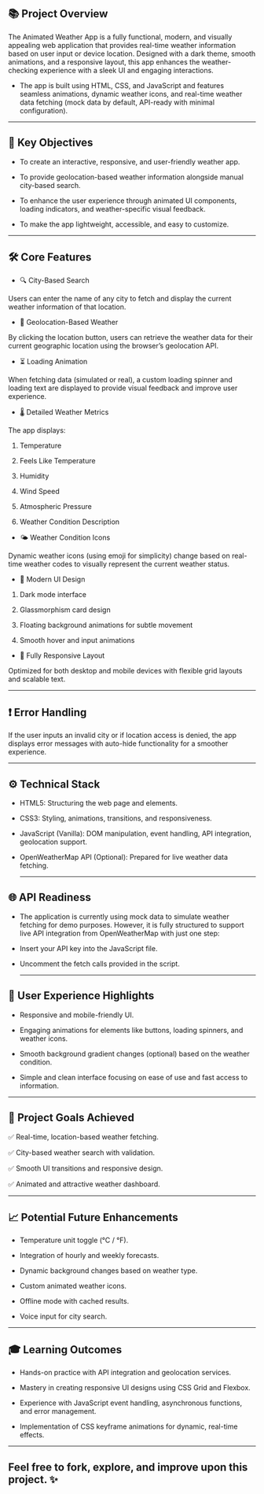 ## 📚 Project Overview

The Animated Weather App is a fully functional, modern, and visually appealing web application that provides real-time weather information based on user input or device location. Designed with a dark theme, smooth animations, and a responsive layout, this app enhances the weather-checking experience with a sleek UI and engaging interactions.

* The app is built using HTML, CSS, and JavaScript and features seamless animations, dynamic weather icons, and real-time weather data fetching (mock data by default, API-ready with minimal configuration).

---

## 🎯 Key Objectives

* To create an interactive, responsive, and user-friendly weather app.

* To provide geolocation-based weather information alongside manual city-based search.

* To enhance the user experience through animated UI components, loading indicators, and weather-specific visual feedback.

* To make the app lightweight, accessible, and easy to customize.

---

## 🛠️ Core Features

* 🔍 City-Based Search

Users can enter the name of any city to fetch and display the current weather information of that location.

* 📍 Geolocation-Based Weather
  
By clicking the location button, users can retrieve the weather data for their current geographic location using the browser’s geolocation API.

* ⏳ Loading Animation

When fetching data (simulated or real), a custom loading spinner and loading text are displayed to provide visual feedback and improve user experience.

* 🌡️ Detailed Weather Metrics
  
The app displays:

1. Temperature

2. Feels Like Temperature

3. Humidity

4. Wind Speed

5. Atmospheric Pressure

6. Weather Condition Description
   

* 🌤️ Weather Condition Icons
  
Dynamic weather icons (using emoji for simplicity) change based on real-time weather codes to visually represent the current weather status.


* 🎨 Modern UI Design
  
1. Dark mode interface

2. Glassmorphism card design

3. Floating background animations for subtle movement

4. Smooth hover and input animations
   

* 📱 Fully Responsive Layout
  
Optimized for both desktop and mobile devices with flexible grid layouts and scalable text.

---

## ❗ Error Handling

If the user inputs an invalid city or if location access is denied, the app displays error messages with auto-hide functionality for a smoother experience.

---

## ⚙️ Technical Stack

* HTML5: Structuring the web page and elements.

* CSS3: Styling, animations, transitions, and responsiveness.

* JavaScript (Vanilla): DOM manipulation, event handling, API integration, geolocation support.

* OpenWeatherMap API (Optional): Prepared for live weather data fetching.

  ---

## 🌐 API Readiness

* The application is currently using mock data to simulate weather fetching for demo purposes. However, it is fully structured to support live API integration from OpenWeatherMap with just one step:

* Insert your API key into the JavaScript file.

* Uncomment the fetch calls provided in the script.

  ---

## 🚀 User Experience Highlights

* Responsive and mobile-friendly UI.

* Engaging animations for elements like buttons, loading spinners, and weather icons.

* Smooth background gradient changes (optional) based on the weather condition.

* Simple and clean interface focusing on ease of use and fast access to information.

---

## 📌 Project Goals Achieved

✅ Real-time, location-based weather fetching.

✅ City-based weather search with validation.

✅ Smooth UI transitions and responsive design.

✅ Animated and attractive weather dashboard.

---

## 📈 Potential Future Enhancements

* Temperature unit toggle (°C / °F).

* Integration of hourly and weekly forecasts.

* Dynamic background changes based on weather type.

* Custom animated weather icons.

* Offline mode with cached results.

* Voice input for city search.

---

## 🎓 Learning Outcomes

* Hands-on practice with API integration and geolocation services.

* Mastery in creating responsive UI designs using CSS Grid and Flexbox.

* Experience with JavaScript event handling, asynchronous functions, and error management.

* Implementation of CSS keyframe animations for dynamic, real-time effects.

---

## Feel free to fork, explore, and improve upon this project. ✨
